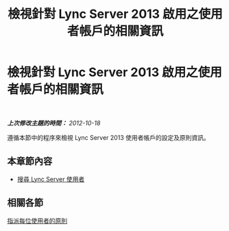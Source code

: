 ﻿---
title: 檢視針對 Lync Server 2013 啟用之使用者帳戶的相關資訊
TOCTitle: 檢視針對 Lync Server 2013 啟用之使用者帳戶的相關資訊
ms:assetid: 18309dca-b502-44e5-83e2-e314a827d298
ms:mtpsurl: https://technet.microsoft.com/zh-tw/library/JJ687980(v=OCS.15)
ms:contentKeyID: 49889959
ms.date: 08/10/2015
mtps_version: v=OCS.15
ms.translationtype: HT
---

# 檢視針對 Lync Server 2013 啟用之使用者帳戶的相關資訊

 

_**上次修改主題的時間：** 2012-10-18_

遵循本節中的程序來檢視 Lync Server 2013 使用者帳戶的設定及原則資訊。

## 本章節內容

  - [搜尋 Lync Server 使用者](lync-server-2013-search-for-lync-server-users.md)

## 相關各節

[指派每位使用者的原則](lync-server-2013-assigning-per-user-policies.md)

